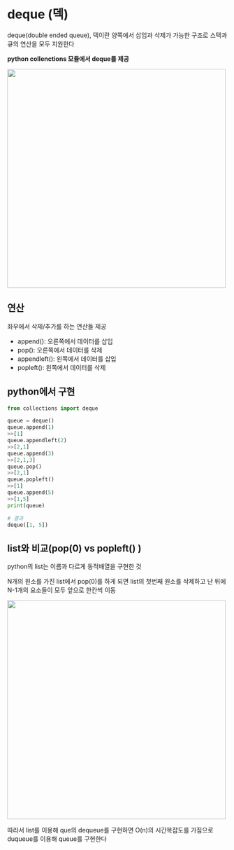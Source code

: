 # deque (덱)
deque(double ended queue), 덱이란 양쪽에서 삽입과 삭제가 가능한 구조로 스택과 큐의 연산을 모두 지원한다

**python collenctions 모듈에서 deque를 제공**

<img width="500" src="https://velog.velcdn.com/images%2Ffalling_star3%2Fpost%2F10df11e7-f1b7-4e8d-ae57-7224ab2af1fa%2F2.JPG">

## 연산
좌우에서 삭제/추가를 하는 연산들 제공
- append(): 오른쪽에서 데이터를 삽입
- pop(): 오른쪽에서 데이터를 삭제 
- appendleft(): 왼쪽에서 데이터를 삽입
- popleft(): 왼쪽에서 데이터를 삭제

## python에서 구현 
```python 
from collections import deque

queue = deque()
queue.append(1)
>>[1]
queue.appendleft(2)
>>[2,1]
queue.append(3)
>>[2,1,3]
queue.pop()
>>[2,1]
queue.popleft()
>>[1]
queue.append(5)
>>[1,5]
print(queue)

# 결과
deque([1, 5])
```

## list와 비교(pop(0) vs popleft() )
python의 list는 이름과 다르게 동적배열을 구현한 것

N개의 원소를 가진 list에서 pop(0)를 하게 되면 list의 첫번째 원소를 삭제하고 난 뒤에 N-1개의 요소들이 모두 앞으로 한칸씩 이동

<img width="500" src="https://img1.daumcdn.net/thumb/R1280x0/?scode=mtistory2&fname=https%3A%2F%2Fblog.kakaocdn.net%2Fdn%2FwR7dz%2FbtrmlX9wW5u%2FORgD9RFQuecbXuI1Vca9S1%2Fimg.png">

따라서 list를 이용해 que의 dequeue를 구현하면 O(n)의 시간복잡도를 가짐으로 duqueue를 이용해 queue를 구현한다 
